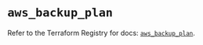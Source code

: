 # `aws_backup_plan`

Refer to the Terraform Registry for docs: [`aws_backup_plan`](https://registry.terraform.io/providers/hashicorp/aws/5.61.0/docs/resources/backup_plan).
